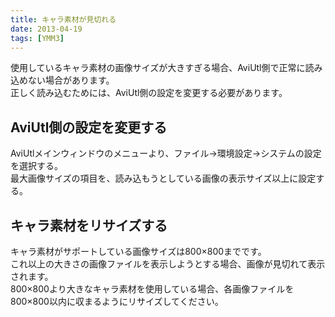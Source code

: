 ```yaml
---
title: キャラ素材が見切れる
date: 2013-04-19
tags: [YMM3]
---
```

使用しているキャラ素材の画像サイズが大きすぎる場合、AviUtl側で正常に読み込めない場合があります。  
正しく読み込むためには、AviUtl側の設定を変更する必要があります。

## AviUtl側の設定を変更する
AviUtlメインウィンドウのメニューより、ファイル→環境設定→システムの設定 を選択する。  
最大画像サイズの項目を、読み込もうとしている画像の表示サイズ以上に設定する。

## キャラ素材をリサイズする
キャラ素材がサポートしている画像サイズは800×800までです。  
これ以上の大きさの画像ファイルを表示しようとする場合、画像が見切れて表示されます。  
800×800より大きなキャラ素材を使用している場合、各画像ファイルを800×800以内に収まるようにリサイズしてください。
